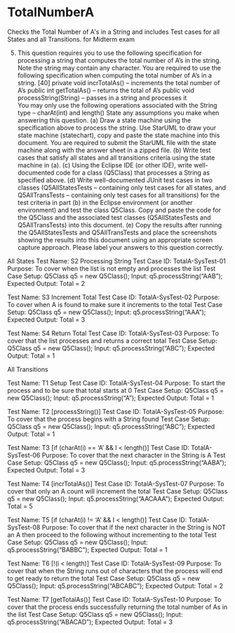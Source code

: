 # TotalNumberA
Checks the Total Number of A's in a String and includes Test cases for all States and all Transitions. for Midterm exam

5.	This question requires you to use the following specification for processing a string that computes the total number of A’s in the string. Note the string may contain any character. You are required to use the following specification when computing the total number of A’s in a string.								[40]
private void incrTotalAs() – increments the total number of A’s
public int getTotalAs() – returns the total of A’s 
public void processString(String) – passes in a string and processes it	 
You may only use the following operations associated with the String type – charAt(int) and length()
State any assumptions you make when answering this question.
(a)	Draw a state machine using the specification above to process the string. Use StarUML to draw your state machine (statechart), copy and paste the state machine into this document. You are required to submit the StarUML file with the state machine along with the answer sheet in a zipped file. 
(b)	Write test cases that satisfy all states and all transitions criteria using the state machine in (a).
(c)	Using the Eclipse IDE (or other IDE), write well-documented code for a class (Q5Class) that processes a String as specified above.
(d)	Write well-documented JUnit test cases in two classes (Q5AllStatesTests – containing only test cases for all states, and Q5AllTransTests – containing only test cases for all transitions) for the test criteria in part (b) in the Eclipse environment (or another environment) and test the class Q5Class. Copy and paste the code for the Q5Class and the associated test classes (Q5AllStatesTests and Q5AllTransTests) into this document. 
(e)	Copy the results after running the Q5AllStatesTests and Q5AllTransTests and place the screenshots showing the results into this document using an appropriate screen capture approach. 
Please label your answers to this question correctly.


All States
Test Name: S2 Processing String
Test Case ID: TotalA-SysTest-01
Purpose: To cover when the list is not empty and processes the list
Test Case Setup: Q5Class q5 = new Q5Class();
Input: q5.processString(“AAB”);
Expected Output: Total = 2

Test Name: S3 Increment Total
Test Case ID: TotalA-SysTest-02
Purpose: To cover when A is found to make sure it increments to the total
Test Case Setup: Q5Class q5 = new Q5Class();
Input: q5.processString(“AAA”);
Expected Output: Total = 3

Test Name: S4 Return Total
Test Case ID: TotalA-SysTest-03
Purpose: To cover that the list processes and returns a correct total
Test Case Setup: Q5Class q5 = new Q5Class();
Input: q5.processString(“ABC”);
Expected Output: Total = 1

All Transitions

Test Name: T1 Setup
Test Case ID: TotalA-SysTest-04
Purpose: To start the process and to be sure that total starts at 0
Test Case Setup: Q5Class q5 = new Q5Class();
Input: q5.processString(“A”);
Expected Output: Total = 1

Test Name: T2 [processString()]
Test Case ID: TotalA-SysTest-05
Purpose: To cover that the process begins with a String found
Test Case Setup: Q5Class q5 = new Q5Class();
Input: q5.processString(“ABC”);
Expected Output: Total = 1

Test Name: T3 [if (charAt(i) == ‘A’ && I < length()]
Test Case ID: TotalA-SysTest-06
Purpose: To cover that the next character in the String is A
Test Case Setup: Q5Class q5 = new Q5Class();
Input: q5.processString(“AABA”);
Expected Output: Total = 3

Test Name: T4 [incrTotalAs()]
Test Case ID: TotalA-SysTest-07
Purpose: To cover that only an A count will increment the total
Test Case Setup: Q5Class q5 = new Q5Class();
Input: q5.processString(“AACAAA”);
Expected Output: Total = 5

Test Name: T5 [if (charAt(i) != ‘A’ && I < length()]
Test Case ID: TotalA-SysTest-08
Purpose: To cover that if the next character in the String is NOT an A then proceed to the following without incrementing to the total
Test Case Setup: Q5Class q5 = new Q5Class();
Input: q5.processString(“BABBC”);
Expected Output: Total = 1




Test Name: T6 [!(i < length)]
Test Case ID: TotalA-SysTest-09
Purpose: To cover that when the String runs out of characters that the process will end to get ready to return the total
Test Case Setup: Q5Class q5 = new Q5Class();
Input: q5.processString(“ABCABC”);
Expected Output: Total = 2

Test Name: T7 [getTotalAs()]
Test Case ID: TotalA-SysTest-10
Purpose: To cover that the process ends successfully returning the total number of As in the list
Test Case Setup: Q5Class q5 = new Q5Class();
Input: q5.processString(“ABACAD”);
Expected Output: Total = 3

